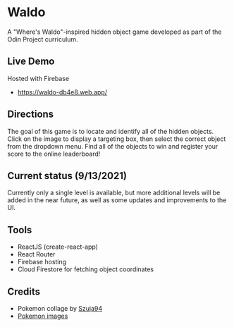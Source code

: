 # Waldo

A "Where's Waldo"-inspired hidden object game developed as part of the Odin Project curriculum.

## Live Demo

Hosted with Firebase
- https://waldo-db4e8.web.app/

## Directions

The goal of this game is to locate and identify all of the hidden objects. Click on the image to display a targeting box, then select the correct object from the dropdown menu. Find all of the objects to win and register your score to the online leaderboard!

## Current status (9/13/2021)

Currently only a single level is available, but more additional levels will be added in the near future, as well as some updates and improvements to the UI.

## Tools

- ReactJS (create-react-app)
- React Router
- Firebase hosting
- Cloud Firestore for fetching object coordinates

## Credits

- Pokemon collage by [Szuja94](https://imgur.com/t/pokemongo/Ygr20aY)
- [Pokemon images](https://www.pokemon.com/us/pokedex/)